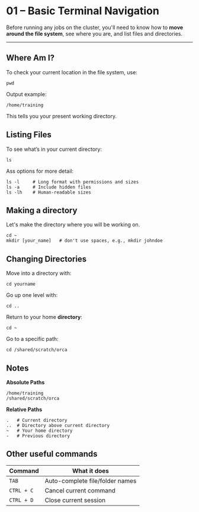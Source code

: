 # 01 – Basic Terminal Navigation

Before running any jobs on the cluster, you'll need to know how to **move around the file system**, see where you are, and list files and directories.

---

## Where Am I?

To check your current location in the file system, use:

`pwd`

Output example:

`/home/training`

This tells you your present working directory.

## Listing Files

To see what’s in your current directory:

`ls`

Ass options for more detail:

```
ls -l     # Long format with permissions and sizes
ls -a     # Include hidden files
ls -lh    # Human-readable sizes
```

## Making a directory

Let's make the directory where you will be working on.

```
cd ~
mkdir [your_name]   # don't use spaces, e.g., mkdir johndoe
```

## Changing Directories

Move into a directory with:

`cd yourname`

Go up one level with:

`cd ..`

Return to your home **directory**:

`cd ~`

Go to a specific path:

`cd /shared/scratch/orca`

## Notes
**Absolute Paths**
```
/home/training
/shared/scratch/orca
```

**Relative Paths**
```
.   # Current directory
..  # Directory above current directory
~   # Your home directory
-   # Previous directory
```

## Other useful commands

| Command        | What it does |
|------|------|
| `TAB`          | Auto-complete file/folder names |
| `CTRL + C`     | Cancel current command  |
| `CTRL + D`     | Close current session |
